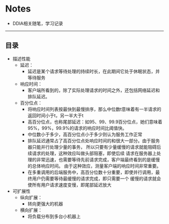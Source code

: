 # Notes
- DDIA相关随笔，学习记录
-------------
目录
-------------
* 描述性能 
  - 延迟：
    - 延迟是某个请求等待处理的持续时长，在此期间它处于休眠状态，并等待服务
  - 响应时间：
    - 客户端所看到的，除了实际处理请求的时间之外，还包括网络延迟和排队延迟。
  - 百分位点：
    - 将响应时间列表按最快到最慢排序，那么中位数t意味着有一半请求的返回时间小于t，另一半大于t
    - 高百分位点，也称尾部延迟：如95、99、99.9百分位点，她们意味着95%，99%，99.9%的请求的响应时间比阈值快。
    - 中位数小于多少，高百分位点小于多少则认为服务工作正常
    - 排队延迟通常占了高百分位点处响应时间的和很大一部分。由于服务器只能并行处理少量的事务，
      所以只要有少量缓慢的请求就能阻碍后续请求的处理，这种效应叫做头部阻塞，即使后续
      请求在服务器上处理的非常迅速，也需要等待先前请求完成，客户端最终看到的是缓慢的总体响应时间。
      由于这种效应，测量客户端的响应时间非常重要。
    - 在多重调用的后端服务中，高百分位数十分重要，即使并行调用，最终用户仍需要等待最缓慢的请求完成，即只需要一个
      缓慢的请求就会使所有用户请求速度变慢，即尾部延迟放大
* 可扩展性
  - 纵向扩展：
    - 转向更强大的机器
  - 横向扩展：
    - 将负载分布到多台小机器上

